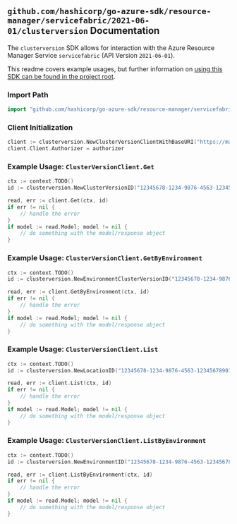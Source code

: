 
## `github.com/hashicorp/go-azure-sdk/resource-manager/servicefabric/2021-06-01/clusterversion` Documentation

The `clusterversion` SDK allows for interaction with the Azure Resource Manager Service `servicefabric` (API Version `2021-06-01`).

This readme covers example usages, but further information on [using this SDK can be found in the project root](https://github.com/hashicorp/go-azure-sdk/tree/main/docs).

### Import Path

```go
import "github.com/hashicorp/go-azure-sdk/resource-manager/servicefabric/2021-06-01/clusterversion"
```


### Client Initialization

```go
client := clusterversion.NewClusterVersionClientWithBaseURI("https://management.azure.com")
client.Client.Authorizer = authorizer
```


### Example Usage: `ClusterVersionClient.Get`

```go
ctx := context.TODO()
id := clusterversion.NewClusterVersionID("12345678-1234-9876-4563-123456789012", "locationValue", "clusterVersionValue")

read, err := client.Get(ctx, id)
if err != nil {
	// handle the error
}
if model := read.Model; model != nil {
	// do something with the model/response object
}
```


### Example Usage: `ClusterVersionClient.GetByEnvironment`

```go
ctx := context.TODO()
id := clusterversion.NewEnvironmentClusterVersionID("12345678-1234-9876-4563-123456789012", "locationValue", "Linux", "clusterVersionValue")

read, err := client.GetByEnvironment(ctx, id)
if err != nil {
	// handle the error
}
if model := read.Model; model != nil {
	// do something with the model/response object
}
```


### Example Usage: `ClusterVersionClient.List`

```go
ctx := context.TODO()
id := clusterversion.NewLocationID("12345678-1234-9876-4563-123456789012", "locationValue")

read, err := client.List(ctx, id)
if err != nil {
	// handle the error
}
if model := read.Model; model != nil {
	// do something with the model/response object
}
```


### Example Usage: `ClusterVersionClient.ListByEnvironment`

```go
ctx := context.TODO()
id := clusterversion.NewEnvironmentID("12345678-1234-9876-4563-123456789012", "locationValue", "Linux")

read, err := client.ListByEnvironment(ctx, id)
if err != nil {
	// handle the error
}
if model := read.Model; model != nil {
	// do something with the model/response object
}
```
